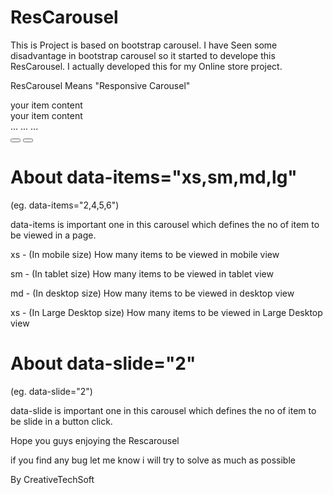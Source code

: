 # ResCarousel
This is Project is based on bootstrap carousel. I have Seen some disadvantage in bootstrap carousel so it started to develope this ResCarousel. I actually developed this for my Online store project.

ResCarousel Means "Responsive Carousel"

<div class="responsiveSlider" data-items="2,4,5,6" data-slide="2">
  <div class="responsiveSlider-inner" >
      <div class="item">
        your item content
      </div>
      <div class="item">
        your item content
      </div>
      ...
      ...
      ...
  </div>
  <button class='btn btn-default leftRs'><i class="fa fa-fw fa-angle-left"></i></button>
	<button class='btn btn-default rightRs'><i class="fa fa-fw fa-angle-right"></i></button>
</div>

# About data-items="xs,sm,md,lg"

(eg. data-items="2,4,5,6")

data-items is important one in this carousel which defines the no of item to be viewed in a page.

xs - (In mobile size) How many items to be viewed in mobile view

sm - (In tablet size) How many items to be viewed in tablet view

md - (In desktop size) How many items to be viewed in desktop view

xs - (In Large Desktop size) How many items to be viewed in  Large Desktop view


# About data-slide="2"

(eg. data-slide="2")

data-slide is important one in this carousel which defines the no of item to be slide in a button click.

Hope you guys enjoying the Rescarousel

if you find any bug let me know i will try to solve as much as possible

By CreativeTechSoft
